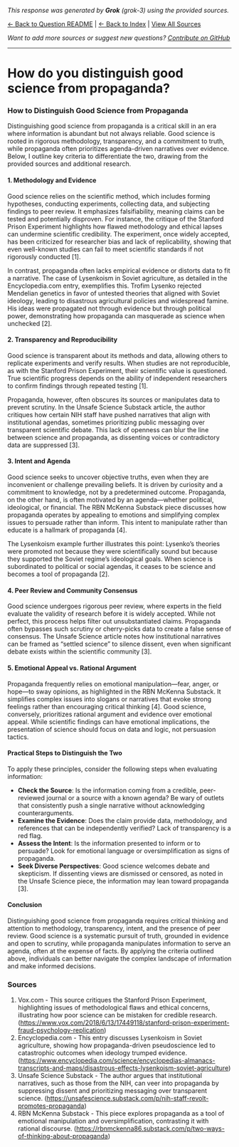 <!-- 
Generated by: grok
Model: grok-3
Prompt type: sources
Generated at: 2025-06-12T13:50:25.440084
-->

*This response was generated by **Grok** (grok-3) using the provided sources.*

[← Back to Question README](README.md) | [← Back to Index](../README.md) | [View All Sources](../allsources.md)

*Want to add more sources or suggest new questions? [Contribute on GitHub](https://github.com/justinwest/SuggestedSources)*

---

# How do you distinguish good science from propaganda?

### How to Distinguish Good Science from Propaganda

Distinguishing good science from propaganda is a critical skill in an era where information is abundant but not always reliable. Good science is rooted in rigorous methodology, transparency, and a commitment to truth, while propaganda often prioritizes agenda-driven narratives over evidence. Below, I outline key criteria to differentiate the two, drawing from the provided sources and additional research.

#### 1. Methodology and Evidence
Good science relies on the scientific method, which includes forming hypotheses, conducting experiments, collecting data, and subjecting findings to peer review. It emphasizes falsifiability, meaning claims can be tested and potentially disproven. For instance, the critique of the Stanford Prison Experiment highlights how flawed methodology and ethical lapses can undermine scientific credibility. The experiment, once widely accepted, has been criticized for researcher bias and lack of replicability, showing that even well-known studies can fail to meet scientific standards if not rigorously conducted [1].

In contrast, propaganda often lacks empirical evidence or distorts data to fit a narrative. The case of Lysenkoism in Soviet agriculture, as detailed in the Encyclopedia.com entry, exemplifies this. Trofim Lysenko rejected Mendelian genetics in favor of untested theories that aligned with Soviet ideology, leading to disastrous agricultural policies and widespread famine. His ideas were propagated not through evidence but through political power, demonstrating how propaganda can masquerade as science when unchecked [2].

#### 2. Transparency and Reproducibility
Good science is transparent about its methods and data, allowing others to replicate experiments and verify results. When studies are not reproducible, as with the Stanford Prison Experiment, their scientific value is questioned. True scientific progress depends on the ability of independent researchers to confirm findings through repeated testing [1].

Propaganda, however, often obscures its sources or manipulates data to prevent scrutiny. In the Unsafe Science Substack article, the author critiques how certain NIH staff have pushed narratives that align with institutional agendas, sometimes prioritizing public messaging over transparent scientific debate. This lack of openness can blur the line between science and propaganda, as dissenting voices or contradictory data are suppressed [3].

#### 3. Intent and Agenda
Good science seeks to uncover objective truths, even when they are inconvenient or challenge prevailing beliefs. It is driven by curiosity and a commitment to knowledge, not by a predetermined outcome. Propaganda, on the other hand, is often motivated by an agenda—whether political, ideological, or financial. The RBN McKenna Substack piece discusses how propaganda operates by appealing to emotions and simplifying complex issues to persuade rather than inform. This intent to manipulate rather than educate is a hallmark of propaganda [4].

The Lysenkoism example further illustrates this point: Lysenko’s theories were promoted not because they were scientifically sound but because they supported the Soviet regime’s ideological goals. When science is subordinated to political or social agendas, it ceases to be science and becomes a tool of propaganda [2].

#### 4. Peer Review and Community Consensus
Good science undergoes rigorous peer review, where experts in the field evaluate the validity of research before it is widely accepted. While not perfect, this process helps filter out unsubstantiated claims. Propaganda often bypasses such scrutiny or cherry-picks data to create a false sense of consensus. The Unsafe Science article notes how institutional narratives can be framed as “settled science” to silence dissent, even when significant debate exists within the scientific community [3].

#### 5. Emotional Appeal vs. Rational Argument
Propaganda frequently relies on emotional manipulation—fear, anger, or hope—to sway opinions, as highlighted in the RBN McKenna Substack. It simplifies complex issues into slogans or narratives that evoke strong feelings rather than encouraging critical thinking [4]. Good science, conversely, prioritizes rational argument and evidence over emotional appeal. While scientific findings can have emotional implications, the presentation of science should focus on data and logic, not persuasion tactics.

#### Practical Steps to Distinguish the Two
To apply these principles, consider the following steps when evaluating information:
- **Check the Source**: Is the information coming from a credible, peer-reviewed journal or a source with a known agenda? Be wary of outlets that consistently push a single narrative without acknowledging counterarguments.
- **Examine the Evidence**: Does the claim provide data, methodology, and references that can be independently verified? Lack of transparency is a red flag.
- **Assess the Intent**: Is the information presented to inform or to persuade? Look for emotional language or oversimplification as signs of propaganda.
- **Seek Diverse Perspectives**: Good science welcomes debate and skepticism. If dissenting views are dismissed or censored, as noted in the Unsafe Science piece, the information may lean toward propaganda [3].

#### Conclusion
Distinguishing good science from propaganda requires critical thinking and attention to methodology, transparency, intent, and the presence of peer review. Good science is a systematic pursuit of truth, grounded in evidence and open to scrutiny, while propaganda manipulates information to serve an agenda, often at the expense of facts. By applying the criteria outlined above, individuals can better navigate the complex landscape of information and make informed decisions.

### Sources
1. Vox.com - This source critiques the Stanford Prison Experiment, highlighting issues of methodological flaws and ethical concerns, illustrating how poor science can be mistaken for credible research. (https://www.vox.com/2018/6/13/17449118/stanford-prison-experiment-fraud-psychology-replication)
2. Encyclopedia.com - This entry discusses Lysenkoism in Soviet agriculture, showing how propaganda-driven pseudoscience led to catastrophic outcomes when ideology trumped evidence. (https://www.encyclopedia.com/science/encyclopedias-almanacs-transcripts-and-maps/disastrous-effects-lysenkoism-soviet-agriculture)
3. Unsafe Science Substack - The author argues that institutional narratives, such as those from the NIH, can veer into propaganda by suppressing dissent and prioritizing messaging over transparent science. (https://unsafescience.substack.com/p/nih-staff-revolt-promotes-propaganda)
4. RBN McKenna Substack - This piece explores propaganda as a tool of emotional manipulation and oversimplification, contrasting it with rational discourse. (https://rbnmckenna86.substack.com/p/two-ways-of-thinking-about-propaganda)